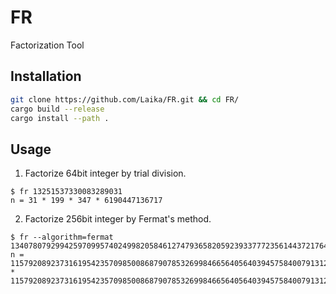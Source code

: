 # FR
Factorization Tool 

## Installation
```bash
git clone https://github.com/Laika/FR.git && cd FR/
cargo build --release
cargo install --path .
```

## Usage
1. Factorize 64bit integer by trial division.
```console
$ fr 13251537330083289031
n = 31 * 199 * 347 * 6190447136717
```

2. Factorize 256bit integer by Fermat's method.
```console
$ fr --algorithm=fermat 13407807929942597099574024998205846127479365820592393377723561443721764030142790646165789383030198876725227227082741501683806940107542205183165700530855221
n = 115792089237316195423570985008687907853269984665640564039457584007913129640233 * 115792089237316195423570985008687907853269984665640564039457584007913129640237
```
